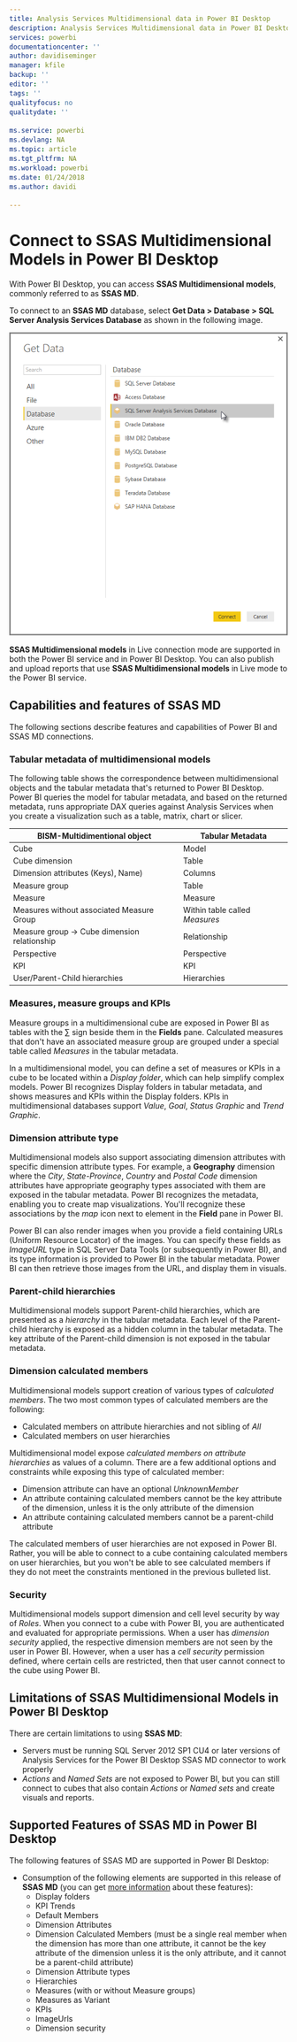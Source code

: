 ```yaml
---
title: Analysis Services Multidimensional data in Power BI Desktop
description: Analysis Services Multidimensional data in Power BI Desktop
services: powerbi
documentationcenter: ''
author: davidiseminger
manager: kfile
backup: ''
editor: ''
tags: ''
qualityfocus: no
qualitydate: ''

ms.service: powerbi
ms.devlang: NA
ms.topic: article
ms.tgt_pltfrm: NA
ms.workload: powerbi
ms.date: 01/24/2018
ms.author: davidi

---
```

# Connect to SSAS Multidimensional Models in Power BI Desktop
With Power BI Desktop, you can access **SSAS Multidimensional models**, commonly referred to as **SSAS MD**.

To connect to an **SSAS MD** database, select **Get Data &gt; Database &gt; SQL Server Analysis Services Database** as shown in the following image.

![](media/desktop-ssas-multidimensional/ssas-multidimensional-2.png)

**SSAS Multidimensional models** in Live connection mode are supported in both the Power BI service and in Power BI Desktop. You can also publish and upload reports that use **SSAS Multidimensional models** in Live mode to the Power BI service.

## Capabilities and features of SSAS MD
The following sections describe features and capabilities of Power BI and SSAS MD connections.

### Tabular metadata of multidimensional models
The following table shows the correspondence between multidimensional objects and the tabular metadata that's returned to Power BI Desktop. Power BI queries the model for tabular metadata, and based on the returned metadata, runs appropriate DAX queries against Analysis Services when you create a visualization such as a table, matrix, chart or slicer.

| BISM-Multidimentional object | Tabular Metadata |
| --- | --- |
| Cube |Model |
| Cube dimension |Table |
| Dimension attributes (Keys), Name) |Columns |
| Measure group |Table |
| Measure |Measure |
| Measures without associated Measure Group |Within table called *Measures* |
| Measure group -> Cube dimension relationship |Relationship |
| Perspective |Perspective |
| KPI |KPI |
| User/Parent-Child hierarchies |Hierarchies |

### Measures, measure groups and KPIs
Measure groups in a multidimensional cube are exposed in Power BI as tables with the ∑ sign beside them in the **Fields** pane. Calculated measures that don't have an associated measure group are grouped under a special table called *Measures* in the tabular metadata.

In a multidimensional model, you can define a set of measures or KPIs in a cube to be located within a *Display folder*, which can help simplify complex models. Power BI recognizes Display folders in tabular metadata, and shows measures and KPIs within the Display folders. KPIs in multidimensional databases support *Value*, *Goal*, *Status Graphic* and *Trend Graphic*.

### Dimension attribute type
Multidimensional models also support associating dimension attributes with specific dimension attribute types. For example, a **Geography** dimension where the *City*, *State-Province*, *Country* and *Postal Code* dimension attributes have appropriate geography types associated with them are exposed in the tabular metadata. Power BI recognizes the metadata, enabling you to create map visualizations. You'll recognize these associations by the *map* icon next to element in the **Field** pane in Power BI.

Power BI can also render images when you provide a field containing URLs (Uniform Resource Locator) of the images. You can specify these fields as *ImageURL* type in SQL Server Data Tools (or subsequently in Power BI), and its type information is provided to Power BI in the tabular metadata. Power BI can then retrieve those images from the URL, and display them in visuals.

### Parent-child hierarchies
Multidimensional models support Parent-child hierarchies, which are presented as a *hierarchy* in the tabular metadata. Each level of the Parent-child hierarchy is exposed as a hidden column in the tabular metadata. The key attribute of the Parent-child dimension is not exposed in the tabular metadata.

### Dimension calculated members
Multidimensional models support creation of various types of *calculated members*. The two most common types of calculated members are the following:

* Calculated members on attribute hierarchies and not sibling of *All*
* Calculated members on user hierarchies

Multidimensional model expose *calculated members on attribute hierarchies* as values of a column. There are a few additional options and constraints while exposing this type of calculated member:

* Dimension attribute can have an optional *UnknownMember*
* An attribute containing calculated members cannot be the key attribute of the dimension, unless it is the only attribute of the dimension
* An attribute containing calculated members cannot be a parent-child attribute

The calculated members of user hierarchies are not exposed in Power BI. Rather, you will be able to connect to a cube containing calculated members on user hierarchies, but you won't be able to see calculated members if they do not meet the constraints mentioned in the previous bulleted list.

### Security
Multidimensional models support dimension and cell level security by way of *Roles*. When you connect to a cube with Power BI, you are authenticated and evaluated for appropriate permissions. When a user has *dimension security* applied, the respective dimension members are not seen by the user in Power BI. However, when a user has a *cell security* permission defined, where certain cells are restricted, then that user cannot connect to the cube using Power BI.

## Limitations of SSAS Multidimensional Models in Power BI Desktop
There are certain limitations to using **SSAS MD**:

* Servers must be running SQL Server 2012 SP1 CU4 or later versions of Analysis Services for the Power BI Desktop SSAS MD connector to work properly
* *Actions* and *Named Sets* are not exposed to Power BI, but you can still connect to cubes that also contain *Actions* or *Named sets* and create visuals and reports.

## Supported Features of SSAS MD in Power BI Desktop
The following features of SSAS MD are supported in Power BI Desktop:

* Consumption of the following elements are supported in this release of **SSAS MD** (you can get [more information](https://msdn.microsoft.com/library/jj969574.aspx) about these features):
  * Display folders
  * KPI Trends
  * Default Members
  * Dimension Attributes
  * Dimension Calculated Members (must be a single real member when the dimension has more than one attribute, it cannot be the key attribute of the dimension unless it is the only attribute, and it cannot be a parent-child attribute)
  * Dimension Attribute types
  * Hierarchies
  * Measures (with or without Measure groups)
  * Measures as Variant
  * KPIs
  * ImageUrls
  * Dimension security

